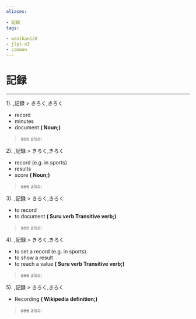 ```yaml
---
aliases:
    
- 記録
tags:
    
- wanikani28
- jlpt-n3
- common
---
```


# 記録
---
1).
,記録 > きろく,きろく

- record
- minutes
- document
**( Noun;)**
> see also: 
            
2).
,記録 > きろく,きろく

- record (e.g. in sports)
- results
- score
**( Noun;)**
> see also: 
            
3).
,記録 > きろく,きろく

- to record
- to document
**( Suru verb Transitive verb;)**
> see also: 
            
4).
,記録 > きろく,きろく

- to set a record (e.g. in sports)
- to show a result
- to reach a value
**( Suru verb Transitive verb;)**
> see also: 
            
5).
,記録 > きろく,きろく

- Recording
**( Wikipedia definition;)**
> see also: 
            